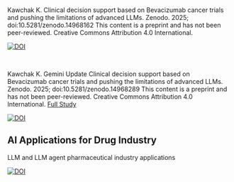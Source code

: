 <div align="left">

<br>
  
Kawchak K. Clinical decision support based on Bevacizumab cancer trials and pushing the limitations of advanced LLMs. Zenodo. 2025; doi:10.5281/zenodo.14968162 This content is a preprint and has not been peer-reviewed. Creative Commons Attribution 4.0 International.

[![DOI](https://zenodo.org/badge/DOI/10.5281/zenodo.14968162.svg)](https://doi.org/10.5281/zenodo.14968162)



<div align="left">

<br>
  
Kawchak K. Gemini Update Clinical decision support based on Bevacizumab cancer trials and pushing the limitations of advanced LLMs. Zenodo. 2025; doi:10.5281/zenodo.14968289 This content is a preprint and has not been peer-reviewed. Creative Commons Attribution 4.0 International. [Full Study](https://doi.org/10.5281/zenodo.14968162)

[![DOI](https://zenodo.org/badge/DOI/10.5281/zenodo.14968289.svg)](https://doi.org/10.5281/zenodo.14968289)




## AI Applications for Drug Industry
LLM and LLM agent pharmaceutical industry applications

[![DOI](https://zenodo.org/badge/DOI/10.5281/zenodo.13273141.svg)](https://doi.org/10.5281/zenodo.13273141)
